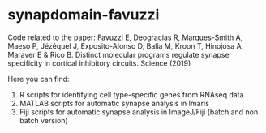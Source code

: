 # synapdomain-favuzzi
Code related to the paper: 
Favuzzi E, Deogracias R, Marques-Smith A, Maeso P, Jézéquel J, Exposito-Alonso D, Balia M, Kroon T, Hinojosa A, Maraver E & Rico B. Distinct molecular programs regulate synapse specificity in cortical inhibitory circuits. Science (2019)

Here you can find:
1) R scripts for identifying cell type-specific genes from RNAseq data
2) MATLAB scripts for automatic synapse analysis in Imaris
3) Fiji scripts for automatic synapse analysis in ImageJ/Fiji (batch and non batch version)



